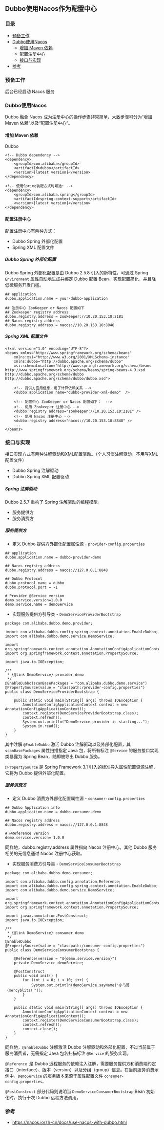 ## Dubbo使用Nacos作为配置中心

### 目录
* [预备工作](#预备工作)
* [Dubbo使用Nacos](#Dubbo使用Nacos)
    * [增加 Maven 依赖](#增加-Maven-依赖)
    * [配置注册中心](#配置注册中心)
    * [接口与实现](#接口与实现)
* [参考](#参考)

### 预备工作
后台已经启动 Nacos 服务

### Dubbo使用Nacos
Dubbo 融合 Nacos 成为注册中心的操作步骤非常简单，大致步骤可分为“增加 Maven 依赖”以及“配置注册中心“。

#### 增加 Maven 依赖
Dubbo

```text
<!-- Dubbo dependency -->
<dependency>
    <groupId>com.alibaba</groupId>
    <artifactId>dubbo</artifactId>
    <version>[latest version]</version>
</dependency>

<!-- 使用Spring装配方式时可选: -->
<dependency>
    <groupId>com.alibaba.spring</groupId>
    <artifactId>spring-context-support</artifactId>
    <version>[latest version]</version>
</dependency>
```

#### 配置注册中心
配置注册中心有两种方式：
* Dubbo Spring 外部化配置
* Spring XML 配置文件

##### Dubbo Spring 外部化配置
Dubbo Spring 外部化配置是由 Dubbo 2.5.8 引入的新特性，可通过 Spring `Environment` 属性自动地生成并绑定 Dubbo 配置 Bean，实现配置简化，并且降低微服务开发门槛。

```text
## application
dubbo.application.name = your-dubbo-application

## 注册中心 ZooKeeper or Nacos 配置如下
## Zookeeper registry address
dubbo.registry.address = zookeeper://10.20.153.10:2181
## Nacos registry address
dubbo.registry.address = nacos://10.20.153.10:8848
```
 
##### Spring XML 配置文件
```text
<?xml version="1.0" encoding="UTF-8"?>
<beans xmlns="http://www.springframework.org/schema/beans"
    xmlns:xsi="http://www.w3.org/2001/XMLSchema-instance"
    xmlns:dubbo="http://dubbo.apache.org/schema/dubbo"
    xsi:schemaLocation="http://www.springframework.org/schema/beans        http://www.springframework.org/schema/beans/spring-beans-4.3.xsd        http://dubbo.apache.org/schema/dubbo        http://dubbo.apache.org/schema/dubbo/dubbo.xsd">
 
    <!-- 提供方应用信息，用于计算依赖关系 -->
    <dubbo:application name="dubbo-provider-xml-demo"  />
 
    <!-- 配置中心 ZooKeeper or Nacos 配置如下：  -->
    <!-- 使用 Zookeeper 注册中心 -->
    <dubbo:registry address="zookeeper://10.20.153.10:2181" />
    <!-- 使用 Nacos 注册中心 -->
    <dubbo:registry address="nacos://10.20.153.10:8848" />
 	...
</beans>
```

### 接口与实现
接口实现方式有两种注解驱动和XML配置驱动。（个人习惯注解驱动，不用写XML配置文件）
* Dubbo Spring 注解驱动
* Dubbo Spring XML 配置驱动

##### Spring 注解驱动
Dubbo 2.5.7 重构了 Spring 注解驱动的编程模型。
* 服务提供方
* 服务消费方

##### 服务提供方
* 定义 Dubbo 提供方外部化配置属性源 - `provider-config.properties`
```text
## application
dubbo.application.name = dubbo-provider-demo

## Nacos registry address
dubbo.registry.address = nacos://127.0.0.1:8848

## Dubbo Protocol
dubbo.protocol.name = dubbo
dubbo.protocol.port = -1

# Provider @Service version
demo.service.version=1.0.0
demo.service.name = demoService
```

* 实现服务提供方引导类 - `DemoServiceProviderBootstrap`
```text
package com.alibaba.dubbo.demo.provider;

import com.alibaba.dubbo.config.spring.context.annotation.EnableDubbo;
import com.alibaba.dubbo.demo.service.DemoService;

import org.springframework.context.annotation.AnnotationConfigApplicationContext;
import org.springframework.context.annotation.PropertySource;

import java.io.IOException;

/**
 * {@link DemoService} provider demo
 */
@EnableDubbo(scanBasePackages = "com.alibaba.dubbo.demo.service")
@PropertySource(value = "classpath:/provider-config.properties")
public class DemoServiceProviderBootstrap {

    public static void main(String[] args) throws IOException {
        AnnotationConfigApplicationContext context = new AnnotationConfigApplicationContext();
        context.register(DemoServiceProviderBootstrap.class);
        context.refresh();
        System.out.println("DemoService provider is starting...");
        System.in.read();
    }
}
```

其中注解 `@EnableDubbo` 激活 Dubbo 注解驱动以及外部化配置，其 `scanBasePackages` 属性扫描指定 Java 包，将所有标注 `@Service` 的服务接口实现类暴露为 Spring Bean，随即被导出 Dubbo 服务。

`@PropertySource` 是 Spring Framework 3.1 引入的标准导入属性配置资源注解，它将为 Dubbo 提供外部化配置。

##### 服务消费方
* 定义 Dubbo 消费方外部化配置属性源 - `consumer-config.properties`
```text
## Dubbo Application info
dubbo.application.name = dubbo-consumer-demo

## Nacos registry address
dubbo.registry.address = nacos://127.0.0.1:8848

# @Reference version
demo.service.version= 1.0.0
```

同样地，dubbo.registry.address 属性指向 Nacos 注册中心，其他 Dubbo 服务相关的元信息通过 Nacos 注册中心获取。

* 实现服务消费方引导类 - `DemoServiceConsumerBootstrap`
```text
package com.alibaba.dubbo.demo.consumer;

import com.alibaba.dubbo.config.annotation.Reference;
import com.alibaba.dubbo.config.spring.context.annotation.EnableDubbo;
import com.alibaba.dubbo.demo.service.DemoService;

import org.springframework.context.annotation.AnnotationConfigApplicationContext;
import org.springframework.context.annotation.PropertySource;

import javax.annotation.PostConstruct;
import java.io.IOException;

/**
 * {@link DemoService} consumer demo
 */
@EnableDubbo
@PropertySource(value = "classpath:/consumer-config.properties")
public class DemoServiceConsumerBootstrap {

    @Reference(version = "${demo.service.version}")
    private DemoService demoService;

    @PostConstruct
    public void init() {
        for (int i = 0; i < 10; i++) {
            System.out.println(demoService.sayName("小马哥（mercyblitz）"));
        }
    }

    public static void main(String[] args) throws IOException {
        AnnotationConfigApplicationContext context = new AnnotationConfigApplicationContext();
        context.register(DemoServiceConsumerBootstrap.class);
        context.refresh();
        context.close();
    }
}
```

同样地，`@EnableDubbo` 注解激活 Dubbo 注解驱动和外部化配置，不过当前属于服务消费者，无需指定 Java 包名扫描标注 `@Service` 的服务实现。

`@Reference `是 Dubbo 远程服务的依赖注入注解，需要服务提供方和消费端约定接口（interface）、版本（version）以及分组（group）信息。在当前服务消费示例中，`DemoService` 的服务版本来源于属性配置文件 `consumer-config.properties。`

`@PostConstruct` 部分代码则说明当 `DemoServiceConsumerBootstrap` Bean 初始化时，执行十次 Dubbo 远程方法调用。

### 参考
* https://nacos.io/zh-cn/docs/use-nacos-with-dubbo.html